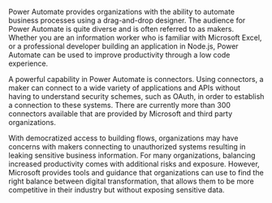 Power Automate provides organizations with the ability to automate
business processes using a drag-and-drop designer. The audience for
Power Automate is quite diverse and is often referred to as makers.
Whether you are an information worker who is familiar with Microsoft
Excel, or a professional developer building an application in Node.js,
Power Automate can be used to improve productivity through a low code
experience.

A powerful capability in Power Automate is connectors. Using connectors,
a maker can connect to a wide variety of applications and APIs without
having to understand security schemes, such as OAuth, in order to
establish a connection to these systems. There are currently more than
300 connectors available that are provided by Microsoft and third party
organizations.

With democratized access to building flows, organizations may have
concerns with makers connecting to unauthorized systems resulting in
leaking sensitive business information. For many organizations,
balancing increased productivity comes with additional risks and
exposure. However, Microsoft provides tools and guidance that
organizations can use to find the right balance between digital
transformation, that allows them to be more competitive in their
industry but without exposing sensitive data.
